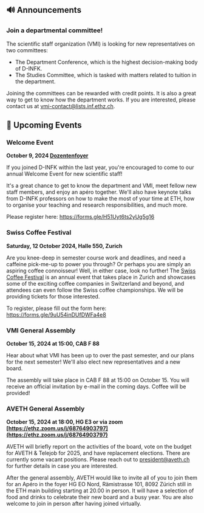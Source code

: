 ## 🔊 Announcements

### Join a departmental committee!

The scientific staff organization (VMI) is looking for new representatives on two committees:

* The Department Conference, which is the highest decision-making body of D-INFK.
* The Studies Committee, which is tasked with matters related to tuition in the department.

Joining the committees can be rewarded with credit points. It is also a great way to get to know how the department works. If you are interested, please contact us at [vmi-contact@lists.inf.ethz.ch](mailto:vmi-contact@lists.inf.ethz.ch).

## 📅 Upcoming Events

### Welcome Event

**October 9, 2024 [Dozentenfoyer](https://ethz.ch/de/campus/erleben/gastronomie-und-einkaufen/gastronomie/restaurants-und-cafeterias/zentrum/dozentenfoyer.html)**

If you joined D-INFK within the last year, you're encouraged to come to our annual Welcome Event for new scientific staff!

It's a great chance to get to know the department and VMI, meet fellow new staff members, and enjoy an apéro together. We'll also have keynote talks from D-INFK professors on how to make the most of your time at ETH, how to organise your teaching and research responsibilities, and much more.

Please register here: https://forms.gle/H51Uyt6ts2yUg5g16

### Swiss Coffee Festival

**Saturday, 12 October 2024, Halle 550, Zurich**

Are you knee-deep in semester course work and deadlines, and need a caffeine pick-me-up to power you through? Or perhaps you are simply an aspiring coffee connoisseur! Well, in either case, look no further! The [Swiss Coffee Festival](https://swisssca.ch/en/swiss-coffee-festival/) is an annual event that takes place in Zurich and showcases some of the exciting coffee companies in Switzerland and beyond, and attendees can even follow the Swiss coffee championships. We will be providing tickets for those interested. 

To register, please fill out the form here: https://forms.gle/9uU54inDUfDWFa4e8

### VMI General Assembly

**October 15, 2024 at 15:00, CAB F 88**

Hear about what VMI has been up to over the past semester, and our plans for the next semester! We'll also elect new representatives and a new board.

The assembly will take place in CAB F 88 at 15:00 on October 15. You will receive an official invitation by e-mail in the coming days. Coffee will be provided!

### AVETH General Assembly

**October 15, 2024 at 18:00, HG E3 or via zoom [https://ethz.zoom.us/j/68764903797](https://ethz.zoom.us/j/68764903797)**

AVETH will briefly report on the activities of the board, vote on the budget for AVETH & Telejob for 2025, and have replacement elections. There are currently some vacant positions. Please reach out to [president@aveth.ch](mailto:president@aveth.ch) for further details in case you are interested.

After the general assembly, AVETH would like to invite all of you to join them for an Apéro in the foyer HG EO Nord, Rämistrasse 101, 8092 Zürich still in the ETH main building starting at 20.00 in person. It will have a selection of food and drinks to celebrate their new board and a busy year. You are also welcome to join in person after having joined virtually.